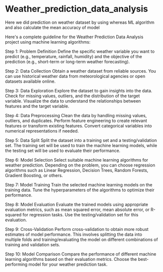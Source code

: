 # Weather_prediction_data_analysis
Here we did prediction on weather dataset by using whereas ML algorithm and also calculate the mean accuracy of model

Here's a complete guideline for the Weather Prediction Data Analysis project using machine learning algorithms:

Step 1: Problem Definition
Define the specific weather variable you want to predict (e.g., temperature, rainfall, humidity) and the objective of the prediction (e.g., short-term or long-term weather forecasting).

Step 2: Data Collection
Obtain a weather dataset from reliable sources. You can use historical weather data from meteorological agencies or open datasets available online.

Step 3: Data Exploration
Explore the dataset to gain insights into the data. Check for missing values, outliers, and the distribution of the target variable. Visualize the data to understand the relationships between features and the target variable.

Step 4: Data Preprocessing
Clean the data by handling missing values, outliers, and duplicates. Perform feature engineering to create relevant features or transform existing features. Convert categorical variables into numerical representations if needed.

Step 5: Data Split
Split the dataset into a training set and a testing/validation set. The training set will be used to train the machine learning models, while the testing set will be used to evaluate their performance.

Step 6: Model Selection
Select suitable machine learning algorithms for weather prediction. Depending on the problem, you can choose regression algorithms such as Linear Regression, Decision Trees, Random Forests, Gradient Boosting, or others.

Step 7: Model Training
Train the selected machine learning models on the training data. Tune the hyperparameters of the algorithms to optimize their performance.

Step 8: Model Evaluation
Evaluate the trained models using appropriate evaluation metrics, such as mean squared error, mean absolute error, or R-squared for regression tasks. Use the testing/validation set for this evaluation.

Step 9: Cross-Validation
Perform cross-validation to obtain more robust estimates of model performance. This involves splitting the data into multiple folds and training/evaluating the model on different combinations of training and validation sets.

Step 10: Model Comparison
Compare the performance of different machine learning algorithms based on their evaluation metrics. Choose the best-performing model for your weather prediction task.





